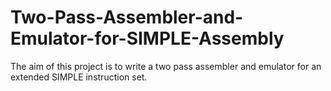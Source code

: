 # Two-Pass-Assembler-and-Emulator-for-SIMPLE-Assembly
The aim of this project is to write a two pass assembler and emulator for an extended SIMPLE instruction set.
